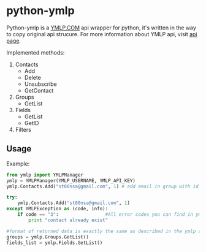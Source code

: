 python-ymlp
===========

Python-ymlp is a [YMLP.COM](http://ymlp.com/) api wrapper for python, it's written in the way to copy original api strucure. For more information about YMLP api, visit [api page](http://www.ymlp.com/app/api.php).

Implemented methods:
1. Contacts 
    * Add
    * Delete
    * Unsubscribe
    * GetContact
2. Groups
    * GetList
3. Fields
    * GetList
    * GetID
4. Filters


Usage
---------
Example:

```python
from ymlp import YMLPManager
ymlp = YMLPManager(YMLP_USERNAME, YMLP_API_KEY) 
ymlp.Contacts.Add("st00nsa@gmail.com", 1) # add email in group with id 1

try:
    ymlp.Contacts.Add("st00nsa@gmail.com", 1)
except YMLPException as (code, info):
    if code == "3":                 #All error codes you can find in ymlp docs of Contancs.Add method
        print "contact already exist"

#format of returned data is exactly the same as described in the ymlp api docs
groups = ymlp.Groups.GetList()
fields_list = ymlp.Fields.GetList()
```